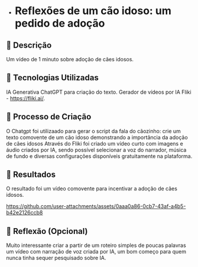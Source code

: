 - # Reflexões de um cão idoso: um pedido de adoção

## 📒 Descrição
Um vídeo de 1 minuto sobre adoção de cães idosos.

## 🤖 Tecnologias Utilizadas
IA Generativa ChatGPT para criação do texto.
Gerador de vídeos por IA Fliki - https://fliki.ai/.

## 🧐 Processo de Criação
O Chatgpt foi utilizaado para gerar o script da fala do cãozinho: crie um texto comovente de um cão idoso demonstrando a importância da adoção de cães idosos
Através do Fliki foi criado um vídeo curto com imagens e áudio criados por IA, sendo possível selecionar a voz do narrador, música de fundo e diversas configurações disponíveis gratuitamente na plataforma.

## 🚀 Resultados
O resultado foi um vídeo comovente para incentivar a adoção de cães idosos.


https://github.com/user-attachments/assets/0aaa0a86-0cb7-43af-a4b5-b42e2126ccb8


## 💭 Reflexão (Opcional)
Muito interessante criar a partir de um roteiro simples de poucas palavras um vídeo com narração de voz criada por IA, um bom começo para quem nunca tinha sequer pesquisado sobre IA.

